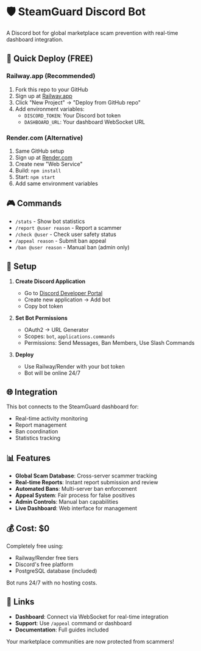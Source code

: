 # 🛡️ SteamGuard Discord Bot

A Discord bot for global marketplace scam prevention with real-time dashboard integration.

## 🚀 Quick Deploy (FREE)

### Railway.app (Recommended)
1. Fork this repo to your GitHub
2. Sign up at [Railway.app](https://railway.app)
3. Click "New Project" → "Deploy from GitHub repo"
4. Add environment variables:
   - `DISCORD_TOKEN`: Your Discord bot token
   - `DASHBOARD_URL`: Your dashboard WebSocket URL

### Render.com (Alternative)
1. Same GitHub setup
2. Sign up at [Render.com](https://render.com)  
3. Create new "Web Service"
4. Build: `npm install`
5. Start: `npm start`
6. Add same environment variables

## 🎮 Commands

- `/stats` - Show bot statistics
- `/report @user reason` - Report a scammer
- `/check @user` - Check user safety status  
- `/appeal reason` - Submit ban appeal
- `/ban @user reason` - Manual ban (admin only)

## 🔧 Setup

1. **Create Discord Application**
   - Go to [Discord Developer Portal](https://discord.com/developers/applications)
   - Create new application → Add bot
   - Copy bot token

2. **Set Bot Permissions**
   - OAuth2 → URL Generator
   - Scopes: `bot`, `applications.commands`
   - Permissions: Send Messages, Ban Members, Use Slash Commands

3. **Deploy**
   - Use Railway/Render with your bot token
   - Bot will be online 24/7

## 🌐 Integration

This bot connects to the SteamGuard dashboard for:
- Real-time activity monitoring
- Report management
- Ban coordination
- Statistics tracking

## 📊 Features

- **Global Scam Database**: Cross-server scammer tracking
- **Real-time Reports**: Instant report submission and review
- **Automated Bans**: Multi-server ban enforcement
- **Appeal System**: Fair process for false positives
- **Admin Controls**: Manual ban capabilities
- **Live Dashboard**: Web interface for management

## 💰 Cost: $0

Completely free using:
- Railway/Render free tiers
- Discord's free platform
- PostgreSQL database (included)

Bot runs 24/7 with no hosting costs.

## 🔗 Links

- **Dashboard**: Connect via WebSocket for real-time integration
- **Support**: Use `/appeal` command or dashboard
- **Documentation**: Full guides included

Your marketplace communities are now protected from scammers!